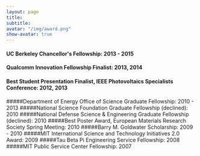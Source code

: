 ```yaml
---
layout: page
title: 
subtitle:
avatar: "/img/award.png"
show-avatar: true
---
```



#### UC Berkeley Chancellor's Fellowship: 2013 - 2015
#### Qualcomm Innovation Fellowship Finalist: 2013, 2014
#### Best Student Presentation Finalist, IEEE Photovoltaics Specialists Conference: 2012, 2013
#####Department of Energy Office of Science Graduate Fellowship: 2010 - 2013
#####National Science Foundation Graduate Fellowship (declined): 2010
#####National Defense Science & Engineering Graduate Fellowship (declined): 2010
#####Best Poster Award, European Materials Research Society Spring Meeting: 2010
#####Barry M. Goldwater Scholarship: 2009 - 2010
#####MIT International Science and Technology Initiatives 2.0 Award: 2009
#####Tau Beta Pi Engineering Service Fellowship: 2008
#####MIT Public Service Center Fellowship: 2007

	